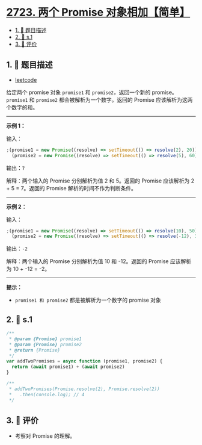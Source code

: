 # [2723. 两个 Promise 对象相加【简单】](https://github.com/tnotesjs/TNotes.leetcode/tree/main/notes/2723.%20%E4%B8%A4%E4%B8%AA%20Promise%20%E5%AF%B9%E8%B1%A1%E7%9B%B8%E5%8A%A0%E3%80%90%E7%AE%80%E5%8D%95%E3%80%91)

<!-- region:toc -->

- [1. 📝 题目描述](#1--题目描述)
- [2. 🎯 s.1](#2--s1)
- [3. 🫧 评价](#3--评价)

<!-- endregion:toc -->

## 1. 📝 题目描述

- [leetcode](https://leetcode.cn/problems/add-two-promises)

给定两个 promise 对象 `promise1` 和 `promise2`，返回一个新的 promise。`promise1` 和 `promise2` 都会被解析为一个数字。返回的 Promise 应该解析为这两个数字的和。

---

**示例 1：**

输入：

```js
;(promise1 = new Promise((resolve) => setTimeout(() => resolve(2), 20))),
  (promise2 = new Promise((resolve) => setTimeout(() => resolve(5), 60)))
```

输出：`7`

解释：两个输入的 Promise 分别解析为值 2 和 5。返回的 Promise 应该解析为 2 + 5 = 7。返回的 Promise 解析的时间不作为判断条件。

---

**示例 2：**

输入：

```js
;(promise1 = new Promise((resolve) => setTimeout(() => resolve(10), 50))),
  (promise2 = new Promise((resolve) => setTimeout(() => resolve(-12), 30)))
```

输出：`-2`

解释：两个输入的 Promise 分别解析为值 10 和 -12。返回的 Promise 应该解析为 10 + -12 = -2。

---

**提示：**

- `promise1 和 promise2` 都是被解析为一个数字的 promise 对象

## 2. 🎯 s.1

```javascript
/**
 * @param {Promise} promise1
 * @param {Promise} promise2
 * @return {Promise}
 */
var addTwoPromises = async function (promise1, promise2) {
  return (await promise1) + (await promise2)
}

/**
 * addTwoPromises(Promise.resolve(2), Promise.resolve(2))
 *   .then(console.log); // 4
 */
```

## 3. 🫧 评价

- 考察对 Promise 的理解。
